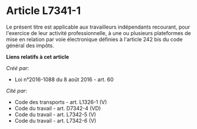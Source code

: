# Article L7341-1

Le présent titre est applicable aux travailleurs indépendants recourant, pour l'exercice de leur activité professionnelle, à
une ou plusieurs plateformes de mise en relation par voie électronique définies à l'article 242 bis du code général des
impôts.

**Liens relatifs à cet article**

_Créé par_:

  - Loi n°2016-1088 du 8 août 2016 - art. 60

_Cité par_:

  - Code des transports - art. L1326-1 (V)
  - Code du travail - art. D7342-4 (VD)
  - Code du travail - art. L7342-5 (V)
  - Code du travail - art. L7342-6 (V)
